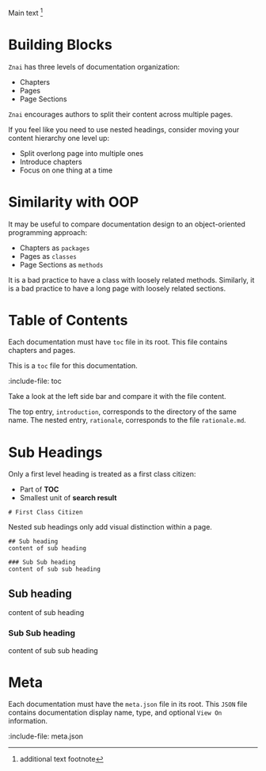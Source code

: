 Main text [^1]

[^1]: additional text footnote

# Building Blocks

`Znai` has three levels of documentation organization:
* Chapters
* Pages
* Page Sections

`Znai` encourages authors to split their content across multiple pages. 

If you feel like you need to use nested headings, consider moving your content hierarchy one level up:
* Split overlong page into multiple ones
* Introduce chapters
* Focus on one thing at a time

# Similarity with OOP

It may be useful to compare documentation design to an object-oriented programming approach:
* Chapters as `packages`
* Pages as `classes`
* Page Sections as `methods`

It is a bad practice to have a class with loosely related methods. 
Similarly, it is a bad practice to have a long page with loosely related sections.

# Table of Contents

Each documentation must have `toc` file in its root. 
This file contains chapters and pages.

This is a `toc` file for this documentation.

:include-file: toc

Take a look at the left side bar and compare it with the file content.

The top entry, `introduction`, corresponds to the directory of the same name. 
The nested entry, `rationale`, corresponds to the file `rationale.md`.

# Sub Headings

Only a first level heading is treated as a first class citizen:
* Part of **TOC**
* Smallest unit of **search result**
```   
# First Class Citizen
```

Nested sub headings only add visual distinction within a page.

    ## Sub heading
    content of sub heading
    
    ### Sub Sub heading
    content of sub sub heading

## Sub heading
content of sub heading

### Sub Sub heading
content of sub sub heading

# Meta

Each documentation must have the `meta.json` file in its root.
This `JSON` file contains documentation display name, type, and optional `View On` information.

:include-file: meta.json

